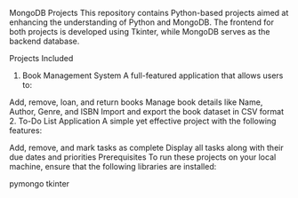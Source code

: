 MongoDB Projects
This repository contains Python-based projects aimed at enhancing the understanding of Python and MongoDB. The frontend for both projects is developed using Tkinter, while MongoDB serves as the backend database.

Projects Included
1. Book Management System
A full-featured application that allows users to:

Add, remove, loan, and return books
Manage book details like Name, Author, Genre, and ISBN
Import and export the book dataset in CSV format
2. To-Do List Application
A simple yet effective project with the following features:

Add, remove, and mark tasks as complete
Display all tasks along with their due dates and priorities
Prerequisites
To run these projects on your local machine, ensure that the following libraries are installed:

pymongo
tkinter
